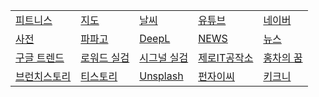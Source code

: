<!-- 줄바꾸기는 행 끝에 스페이스 두칸 입력 -->
<!-- 표 셀 내용 왼쪽정렬 :--- , 오른쪽정렬 ---: , 가운데정렬 :---: -->
|  |  |  |  |  |  
|--|--|--|--|--|  
[피트니스](https://fit.shillashp.com/my/user-info/entrance-detail) | [지도](https://map.naver.com/) | [날씨](https://www.weather.go.kr/w/index.do) | [유튜브](https://www.youtube.com) | [네이버](https://www.naver.com)  
[사전](https://dict.naver.com) | [파파고](https://papago.naver.com/?sk=auto&tk=en) | [DeepL](https://www.deepl.com/en/write) | [NEWS](https://english.hani.co.kr/arti/english_edition) | [뉴스](https://news.naver.com)  
[구글 트렌드](https://trends.google.co.kr/trending?geo=KR&status=active) | [로워드 실검](https://loword.co.kr/keywordTrend) | [시그널 실검](https://signal.bz/) | [제로IT공작소](https://blog.naver.com/zmsgfc) | [홍차의 꿈](https://jsb000.tistory.com/)  
[브런치스토리](https://brunch.co.kr/now) | [티스토리](https://www.tistory.com/category/current) | [Unsplash](https://unsplash.com/ko) |  [펀자이씨](https://imginn.com/punj_toon/) | [키크니](https://imginn.com/keykney/)  
